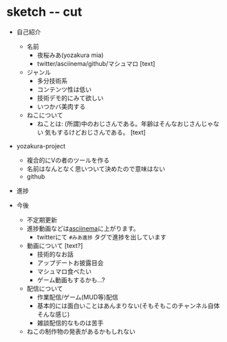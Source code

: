 # sketch -- cut

  * 自己紹介
    * 名前
      * 夜桜みあ(yozakura mia)
      * twitter/asciinema/github/マシュマロ [text]
    * ジャンル
      * 多分技術系
      * コンテンツ性は低い
      * 技術デモ的にみて欲しい
      * いつかバ美肉する
    * ねこについて
      * ねことは: (所謂)中のおじさんである。年齢はそんなおじさんじゃない 気もするけどおじさんである。 [text]

  * yozakura-project
    * 複合的にVの者のツールを作る
    * 名前はなんとなく思いついて決めたので意味はない
    * github

  * 進捗
  * 今後
    * 不定期更新
    * 進捗動画などは[asciinema](https://asciinema.org/~Cj-bc)に上がります。
      * twitterにて `#みあ進捗` タグで進捗を出しています
    * 動画について [text?]
      * 技術的なお話
      * アップデートお披露目会
      * マシュマロ食べたい
      * ゲーム動画もするかも...?
    * 配信について
      * 作業配信/ゲーム(MUD等)配信
      * 基本的には面白いことはあんまりない(そもそもこのチャンネル自体そんな感じ)
      * 雑談配信的なものは苦手
    * ねこの制作物の発表があるかもしれない

